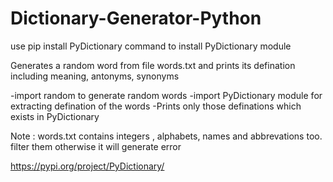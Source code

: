 # Dictionary-Generator-Python

use pip install PyDictionary command to install PyDictionary module

Generates a random word from file words.txt and prints its defination including meaning, antonyms, synonyms

-import random to generate random words
-import PyDictionary module for extracting defination of the words
-Prints only those definations which exists in PyDictionary

Note : words.txt contains integers , alphabets, names and abbrevations too. filter them otherwise it will generate error

https://pypi.org/project/PyDictionary/
